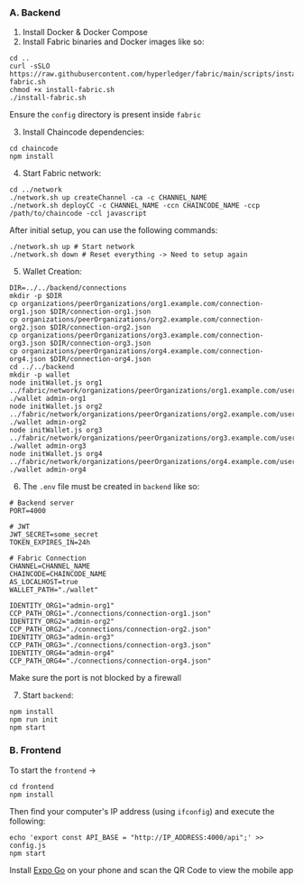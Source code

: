 ### A. Backend

1. Install Docker & Docker Compose
2. Install Fabric binaries and Docker images like so:

```
cd ..
curl -sSLO https://raw.githubusercontent.com/hyperledger/fabric/main/scripts/install-fabric.sh
chmod +x install-fabric.sh
./install-fabric.sh
```

Ensure the `config` directory is present inside `fabric`

3. Install Chaincode dependencies:

```
cd chaincode
npm install
```

4. Start Fabric network:

```
cd ../network
./network.sh up createChannel -ca -c CHANNEL_NAME
./network.sh deployCC -c CHANNEL_NAME -ccn CHAINCODE_NAME -ccp /path/to/chaincode -ccl javascript
```

After initial setup, you can use the following commands:

```
./network.sh up # Start network
./network.sh down # Reset everything -> Need to setup again
```

5. Wallet Creation:

```
DIR=../../backend/connections
mkdir -p $DIR
cp organizations/peerOrganizations/org1.example.com/connection-org1.json $DIR/connection-org1.json
cp organizations/peerOrganizations/org2.example.com/connection-org2.json $DIR/connection-org2.json
cp organizations/peerOrganizations/org3.example.com/connection-org3.json $DIR/connection-org3.json
cp organizations/peerOrganizations/org4.example.com/connection-org4.json $DIR/connection-org4.json
cd ../../backend
mkdir -p wallet
node initWallet.js org1 ../fabric/network/organizations/peerOrganizations/org1.example.com/users/Admin@org1.example.com/msp ./wallet admin-org1
node initWallet.js org2 ../fabric/network/organizations/peerOrganizations/org2.example.com/users/Admin@org2.example.com/msp ./wallet admin-org2
node initWallet.js org3 ../fabric/network/organizations/peerOrganizations/org3.example.com/users/Admin@org3.example.com/msp ./wallet admin-org3
node initWallet.js org4 ../fabric/network/organizations/peerOrganizations/org4.example.com/users/Admin@org4.example.com/msp ./wallet admin-org4
```

6. The `.env` file must be created in `backend` like so:

```
# Backend server
PORT=4000

# JWT
JWT_SECRET=some_secret
TOKEN_EXPIRES_IN=24h

# Fabric Connection
CHANNEL=CHANNEL_NAME
CHAINCODE=CHAINCODE_NAME
AS_LOCALHOST=true
WALLET_PATH="./wallet"

IDENTITY_ORG1="admin-org1"
CCP_PATH_ORG1="./connections/connection-org1.json"
IDENTITY_ORG2="admin-org2"
CCP_PATH_ORG2="./connections/connection-org2.json"
IDENTITY_ORG3="admin-org3"
CCP_PATH_ORG3="./connections/connection-org3.json"
IDENTITY_ORG4="admin-org4"
CCP_PATH_ORG4="./connections/connection-org4.json"
```

Make sure the port is not blocked by a firewall

7. Start `backend`:

```
npm install
npm run init
npm start
```

### B. Frontend

To start the `frontend` ->

```
cd frontend
npm install
```

Then find your computer's IP address (using `ifconfig`) and execute the following:

```
echo 'export const API_BASE = "http://IP_ADDRESS:4000/api";' >> config.js
npm start
```

Install [Expo Go](https://expo.dev/go) on your phone and scan the QR Code to view the mobile app
